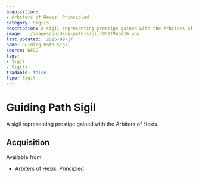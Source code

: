 ```yaml
---
acquisition:
- Arbiters of Hexis, Principled
category: Sigils
description: A sigil representing prestige gained with the Arbiters of Hexis.
image: ../images/guiding-path-sigil-958f945e16.png
last_updated: '2025-09-17'
name: Guiding Path Sigil
source: WFCD
tags:
- Sigil
- Sigils
tradable: false
type: Sigil
---
```


# Guiding Path Sigil

A sigil representing prestige gained with the Arbiters of Hexis.

## Acquisition

Available from:
- Arbiters of Hexis, Principled

